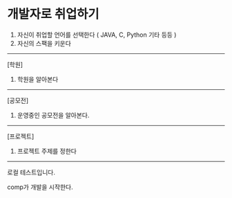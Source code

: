 # 개발자로 취업하기
1. 자신이 취업할 언어를 선택한다 ( JAVA, C, Python 기타 등등 )
2. 자신의 스팩을 키운다
-----------------------------------------------------------
[학원]
1. 학원을 알아본다

-----------------------------------------------------------
[공모전]
1. 운영중인 공모전을 알아본다.

-----------------------------------------------------------
[프로젝트]
1. 프로젝트 주제를 정한다

-----------------------------------------------------------

로컬 테스트입니다.

comp가 개발을 시작한다.
